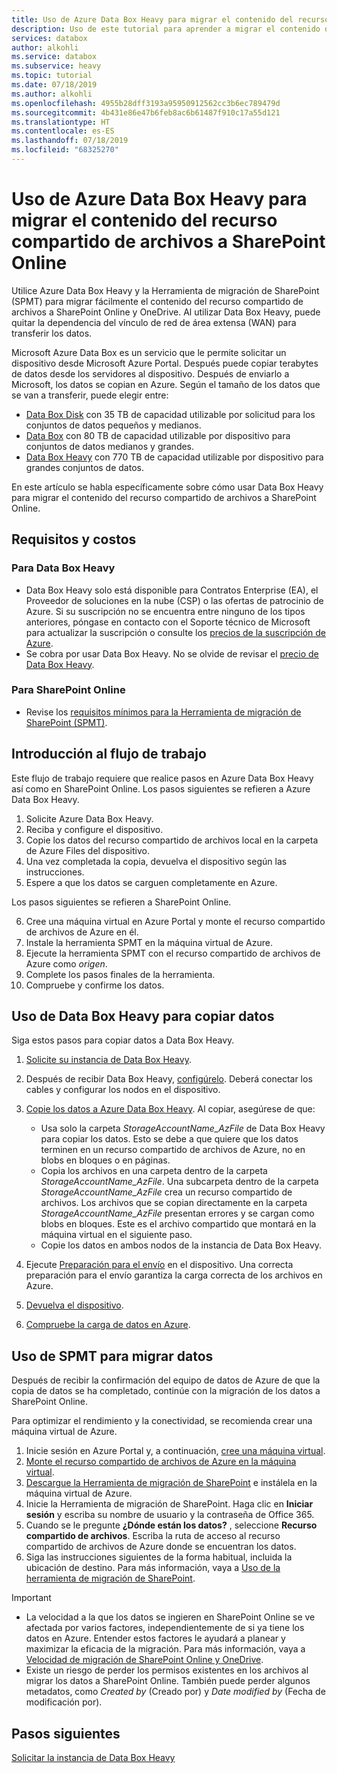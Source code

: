 ```yaml
---
title: Uso de Azure Data Box Heavy para migrar el contenido del recurso compartido de archivos a SharePoint Online | Microsoft Docs
description: Uso de este tutorial para aprender a migrar el contenido del recurso compartido de archivos a SharePoint Online mediante Azure Data Box Heavy
services: databox
author: alkohli
ms.service: databox
ms.subservice: heavy
ms.topic: tutorial
ms.date: 07/18/2019
ms.author: alkohli
ms.openlocfilehash: 4955b28dff3193a95950912562cc3b6ec789479d
ms.sourcegitcommit: 4b431e86e47b6feb8ac6b61487f910c17a55d121
ms.translationtype: HT
ms.contentlocale: es-ES
ms.lasthandoff: 07/18/2019
ms.locfileid: "68325270"
---
```

# <a name="use-the-azure-data-box-heavy-to-migrate-your-file-share-content-to-sharepoint-online"></a>Uso de Azure Data Box Heavy para migrar el contenido del recurso compartido de archivos a SharePoint Online

Utilice Azure Data Box Heavy y la Herramienta de migración de SharePoint (SPMT) para migrar fácilmente el contenido del recurso compartido de archivos a SharePoint Online y OneDrive. Al utilizar Data Box Heavy, puede quitar la dependencia del vínculo de red de área extensa (WAN) para transferir los datos.

Microsoft Azure Data Box es un servicio que le permite solicitar un dispositivo desde Microsoft Azure Portal. Después puede copiar terabytes de datos desde los servidores al dispositivo. Después de enviarlo a Microsoft, los datos se copian en Azure. Según el tamaño de los datos que se van a transferir, puede elegir entre:

- [Data Box Disk](https://docs.microsoft.com/azure/databox/data-box-disk-overview) con 35 TB de capacidad utilizable por solicitud para los conjuntos de datos pequeños y medianos.
- [Data Box](https://docs.microsoft.com/azure/databox/data-box-overview) con 80 TB de capacidad utilizable por dispositivo para conjuntos de datos medianos y grandes.
- [Data Box Heavy](https://docs.microsoft.com/azure/databox/data-box-heavy-overview) con 770 TB de capacidad utilizable por dispositivo para grandes conjuntos de datos.

En este artículo se habla específicamente sobre cómo usar Data Box Heavy para migrar el contenido del recurso compartido de archivos a SharePoint Online.

## <a name="requirements-and-costs"></a>Requisitos y costos

### <a name="for-data-box-heavy"></a>Para Data Box Heavy

- Data Box Heavy solo está disponible para Contratos Enterprise (EA), el Proveedor de soluciones en la nube (CSP) o las ofertas de patrocinio de Azure. Si su suscripción no se encuentra entre ninguno de los tipos anteriores, póngase en contacto con el Soporte técnico de Microsoft para actualizar la suscripción o consulte los [precios de la suscripción de Azure](https://azure.microsoft.com/pricing/).
- Se cobra por usar Data Box Heavy. No se olvide de revisar el [precio de Data Box Heavy](https://azure.microsoft.com/pricing/details/databox/heavy/).


### <a name="for-sharepoint-online"></a>Para SharePoint Online

- Revise los [requisitos mínimos para la Herramienta de migración de SharePoint (SPMT)](https://docs.microsoft.com/sharepointmigration/how-to-use-the-sharepoint-migration-tool).

## <a name="workflow-overview"></a>Introducción al flujo de trabajo

Este flujo de trabajo requiere que realice pasos en Azure Data Box Heavy así como en SharePoint Online.
Los pasos siguientes se refieren a Azure Data Box Heavy.

1. Solicite Azure Data Box Heavy.
2. Reciba y configure el dispositivo.
3. Copie los datos del recurso compartido de archivos local en la carpeta de Azure Files del dispositivo.
4. Una vez completada la copia, devuelva el dispositivo según las instrucciones.
5. Espere a que los datos se carguen completamente en Azure.

Los pasos siguientes se refieren a SharePoint Online.

6. Cree una máquina virtual en Azure Portal y monte el recurso compartido de archivos de Azure en él.
7. Instale la herramienta SPMT en la máquina virtual de Azure.
8. Ejecute la herramienta SPMT con el recurso compartido de archivos de Azure como *origen*.
9. Complete los pasos finales de la herramienta.
10. Compruebe y confirme los datos.

## <a name="use-data-box-heavy-to-copy-data"></a>Uso de Data Box Heavy para copiar datos

Siga estos pasos para copiar datos a Data Box Heavy.

1. [Solicite su instancia de Data Box Heavy](data-box-heavy-deploy-ordered.md).
2. Después de recibir Data Box Heavy, [configúrelo](data-box-heavy-deploy-set-up.md). Deberá conectar los cables y configurar los nodos en el dispositivo.
3. [Copie los datos a Azure Data Box Heavy](data-box-heavy-deploy-copy-data.md). Al copiar, asegúrese de que:

    - Usa solo la carpeta *StorageAccountName_AzFile* de Data Box Heavy para copiar los datos. Esto se debe a que quiere que los datos terminen en un recurso compartido de archivos de Azure, no en blobs en bloques o en páginas.
    - Copia los archivos en una carpeta dentro de la carpeta *StorageAccountName_AzFile*. Una subcarpeta dentro de la carpeta *StorageAccountName_AzFile* crea un recurso compartido de archivos. Los archivos que se copian directamente en la carpeta *StorageAccountName_AzFile* presentan errores y se cargan como blobs en bloques. Este es el archivo compartido que montará en la máquina virtual en el siguiente paso.
    - Copie los datos en ambos nodos de la instancia de Data Box Heavy.
3. Ejecute [Preparación para el envío](data-box-heavy-deploy-picked-up.md#prepare-to-ship) en el dispositivo. Una correcta preparación para el envío garantiza la carga correcta de los archivos en Azure.
4. [Devuelva el dispositivo](data-box-heavy-deploy-picked-up.md#ship-data-box-heavy-back).
5. [Compruebe la carga de datos en Azure](data-box-heavy-deploy-picked-up.md#verify-data-upload-to-azure).

## <a name="use-spmt-to-migrate-data"></a>Uso de SPMT para migrar datos

Después de recibir la confirmación del equipo de datos de Azure de que la copia de datos se ha completado, continúe con la migración de los datos a SharePoint Online.

Para optimizar el rendimiento y la conectividad, se recomienda crear una máquina virtual de Azure.

1. Inicie sesión en Azure Portal y, a continuación, [cree una máquina virtual](../virtual-machines/windows/quick-create-portal.md).
2. [Monte el recurso compartido de archivos de Azure en la máquina virtual](../storage/files/storage-how-to-use-files-windows.md#mount-the-azure-file-share-with-file-explorer).
3. [Descargue la Herramienta de migración de SharePoint](https://spmtreleasescus.blob.core.windows.net/install/default.htm) e instálela en la máquina virtual de Azure.
4. Inicie la Herramienta de migración de SharePoint. Haga clic en **Iniciar sesión** y escriba su nombre de usuario y la contraseña de Office 365.
5. Cuando se le pregunte **¿Dónde están los datos?** , seleccione **Recurso compartido de archivos**. Escriba la ruta de acceso al recurso compartido de archivos de Azure donde se encuentran los datos.
6. Siga las instrucciones siguientes de la forma habitual, incluida la ubicación de destino. Para más información, vaya a [Uso de la herramienta de migración de SharePoint](https://docs.microsoft.com/sharepointmigration/how-to-use-the-sharepoint-migration-tool).

> [!IMPORTANT]
> - La velocidad a la que los datos se ingieren en SharePoint Online se ve afectada por varios factores, independientemente de si ya tiene los datos en Azure. Entender estos factores le ayudará a planear y maximizar la eficacia de la migración.  Para más información, vaya a [Velocidad de migración de SharePoint Online y OneDrive](/sharepointmigration/sharepoint-online-and-onedrive-migration-speed).
> - Existe un riesgo de perder los permisos existentes en los archivos al migrar los datos a SharePoint Online. También puede perder algunos metadatos, como *Created by* (Creado por) y *Date modified by* (Fecha de modificación por).

## <a name="next-steps"></a>Pasos siguientes

[Solicitar la instancia de Data Box Heavy](./data-box-heavy-deploy-ordered.md)